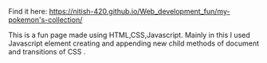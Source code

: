 Find it here: https://nitish-420.github.io/Web_development_fun/my-pokemon's-collection/

This is a fun page made using HTML,CSS,Javascript. 
Mainly in this I used Javascript element creating and appending new child methods of document and transitions of CSS .

